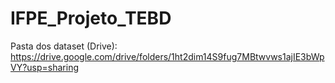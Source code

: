 # IFPE_Projeto_TEBD

Pasta dos dataset (Drive): https://drive.google.com/drive/folders/1ht2dim14S9fug7MBtwvws1ajIE3bWpVY?usp=sharing
